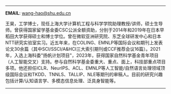 
---

**EMAIL**: <wang-hao@shu.edu.cn>


王昊，工学博士，现任上海大学计算机工程与科学学院助理教授/讲师，硕士生导师。曾获得国家留学基金委CSC公派全额资助，分别于2014年和2019年在日本早稻田大学获得硕士和博士学位。曾在微软亚洲研究院、东芝全球研发中心和日本NTT研究实验室实习。近五年来，在COLING、EMNLP等国际会议和期刊上发表论文30余篇（其中SCI/SSCI/A&HCI三大索引期刊或CCF推荐会议16篇）。2021年，入选上海科委"扬帆计划项目"，2023年，获得国家自然科学基金青年项目（人工智能交叉）支持。参与自然科学基金委重大、重点、面上，科技部重点项目多项。他还担任ICLR、NeurIPS、ACL、EMNLP等人工智能/自然语言处理领域顶级国际会议和TKDD、TNNLS、TALLIP、NLE等期刊的审稿人。目前的研究兴趣包括计算/认知语言学、多模态信息处理、泛具身智能等。

---